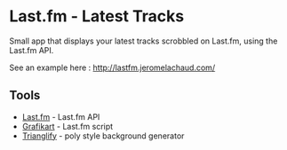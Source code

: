 Last.fm - Latest Tracks
====================

Small app that displays your latest tracks scrobbled on Last.fm, using the Last.fm API.

See an example here : http://lastfm.jeromelachaud.com/


Tools
-----------
* [Last.fm] - Last.fm API
* [Grafikart] - Last.fm script
* [Trianglify] - poly style background generator

[Last.fm]:http://www.lastfm.fr/api
[Grafikart]:http://www.grafikart.fr/tutoriels/php/lastfm-api-267
[Trianglify]:https://github.com/qrohlf/trianglify
	